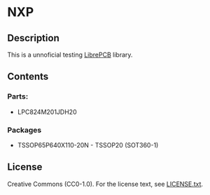 # NXP
## Description
This is a unnoficial testing [LibrePCB](https://librepcb.org) library.


## Contents
### Parts:
- LPC824M201JDH20

### Packages
- TSSOP65P640X110-20N - TSSOP20 (SOT360-1)


## License

Creative Commons (CC0-1.0). For the license text, see [LICENSE.txt](LICENSE.txt).
